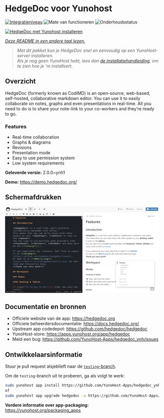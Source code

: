 <!--
NB: Deze README is automatisch gegenereerd door <https://github.com/YunoHost/apps/tree/master/tools/readme_generator>
Hij mag NIET handmatig aangepast worden.
-->

# HedgeDoc voor Yunohost

[![Integratieniveau](https://apps.yunohost.org/badge/integration/hedgedoc)](https://ci-apps.yunohost.org/ci/apps/hedgedoc/)
![Mate van functioneren](https://apps.yunohost.org/badge/state/hedgedoc)
![Onderhoudsstatus](https://apps.yunohost.org/badge/maintained/hedgedoc)

[![HedgeDoc met Yunohost installeren](https://install-app.yunohost.org/install-with-yunohost.svg)](https://install-app.yunohost.org/?app=hedgedoc)

*[Deze README in een andere taal lezen.](./ALL_README.md)*

> *Met dit pakket kun je HedgeDoc snel en eenvoudig op een YunoHost-server installeren.*  
> *Als je nog geen YunoHost hebt, lees dan [de installatiehandleiding](https://yunohost.org/install), om te zien hoe je 'm installeert.*

## Overzicht

HedgeDoc (formerly known as CodiMD) is an open-source, web-based, self-hosted, collaborative markdown editor.
You can use it to easily collaborate on notes, graphs and even presentations in real-time. All you need to do is to share your note-link to your co-workers and they’re ready to go.

### Features

- Real-time collaboration
- Graphs & diagrams
- Revisions
- Presentation mode
- Easy to use permission system
- Low system requirements


**Geleverde versie:** 2.0.0~ynh1

**Demo:** <https://demo.hedgedoc.org/>

## Schermafdrukken

![Schermafdrukken van HedgeDoc](./doc/screenshots/screenshot.png)

## Documentatie en bronnen

- Officiele website van de app: <https://hedgedoc.org>
- Officiele beheerdersdocumentatie: <https://docs.hedgedoc.org/>
- Upstream app codedepot: <https://github.com/hedgedoc/hedgedoc>
- YunoHost-store: <https://apps.yunohost.org/app/hedgedoc>
- Meld een bug: <https://github.com/YunoHost-Apps/hedgedoc_ynh/issues>

## Ontwikkelaarsinformatie

Stuur je pull request alsjeblieft naar de [`testing`-branch](https://github.com/YunoHost-Apps/hedgedoc_ynh/tree/testing).

Om de `testing`-branch uit te proberen, ga als volgt te werk:

```bash
sudo yunohost app install https://github.com/YunoHost-Apps/hedgedoc_ynh/tree/testing --debug
of
sudo yunohost app upgrade hedgedoc -u https://github.com/YunoHost-Apps/hedgedoc_ynh/tree/testing --debug
```

**Verdere informatie over app-packaging:** <https://yunohost.org/packaging_apps>
